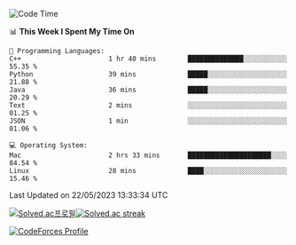 
<!--START_SECTION:waka-->
![Code Time](http://img.shields.io/badge/Code%20Time-2%2C707%20hrs%2030%20mins-blue)

📊 **This Week I Spent My Time On** 

```text
💬 Programming Languages: 
C++                      1 hr 40 mins        ██████████████░░░░░░░░░░░   55.35 % 
Python                   39 mins             █████░░░░░░░░░░░░░░░░░░░░   21.88 % 
Java                     36 mins             █████░░░░░░░░░░░░░░░░░░░░   20.29 % 
Text                     2 mins              ░░░░░░░░░░░░░░░░░░░░░░░░░   01.25 % 
JSON                     1 min               ░░░░░░░░░░░░░░░░░░░░░░░░░   01.06 % 

💻 Operating System: 
Mac                      2 hrs 33 mins       █████████████████████░░░░   84.54 % 
Linux                    28 mins             ████░░░░░░░░░░░░░░░░░░░░░   15.46 % 
```


 Last Updated on 22/05/2023 13:33:34 UTC
<!--END_SECTION:waka-->


[![Solved.ac프로필](http://mazassumnida.wtf/api/generate_badge?boj=hckim96)](https://solved.ac/hckim96)[![Solved.ac streak](http://mazandi.herokuapp.com/api?handle=hckim96&theme=dark)](https://solved.ac/hckim96)


[![CodeForces Profile](https://cf.leed.at?id=hckim96)](https://codeforces.com/profile/hckim96)

